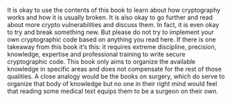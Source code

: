 It is okay to use the contents of this book to learn about how cryptography works and how it is usually broken. It is also okay to go further and read about more crypto vulnerabilities and discuss them. In fact, it is even okay to try and break something new. But please do not try to implement your own cryptographic code based on anything you read here. If there is one takeaway from this book it’s this: it requires extreme discipline, precision, knowledge, expertise and professional training to write secure cryptographic code. This book only aims to organize the available knowledge in specific areas and does not compensate for the rest of those qualities. A close analogy would be the books on surgery, which do serve to organize that body of knowledge but no one in their right mind would feel that reading some medical text equips them to be a surgeon on their own.
